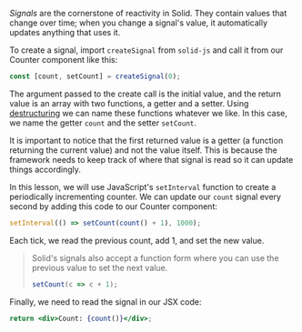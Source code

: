 _Signals_ are the cornerstone of reactivity in Solid. They contain values that change over time; when you change a signal's value, it automatically updates anything that uses it.

To create a signal, import `createSignal` from `solid-js` and call it from our Counter component like this:
```jsx
const [count, setCount] = createSignal(0);
```

The argument passed to the create call is the initial value, and the return value is an array with two functions, a getter and a setter. Using [destructuring](https://developer.mozilla.org/en-US/docs/Web/JavaScript/Reference/Operators/Destructuring_assignment) we can name these functions whatever we like. In this case, we name the getter `count` and the setter `setCount`.

It is important to notice that the first returned value is a getter (a function returning the current value) and not the value itself. This is because the framework needs to keep track of where that signal is read so it can update things accordingly.

In this lesson, we will use JavaScript's `setInterval` function to create a periodically incrementing counter. We can update our `count` signal every second by adding this code to our Counter component:

```jsx
setInterval(() => setCount(count() + 1), 1000);
```

Each tick, we read the previous count, add 1, and set the new value.

> Solid's signals also accept a function form where you can use the previous value to set the next value.
> ```jsx
> setCount(c => c + 1);
> ```

Finally, we need to read the signal in our JSX code:

```jsx
return <div>Count: {count()}</div>;
```
